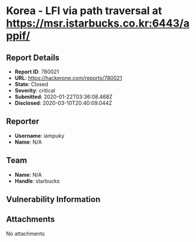 # Korea - LFI via path traversal at https://msr.istarbucks.co.kr:6443/appif/

## Report Details
- **Report ID**: 780021
- **URL**: https://hackerone.com/reports/780021
- **State**: Closed
- **Severity**: critical
- **Submitted**: 2020-01-22T03:36:08.468Z
- **Disclosed**: 2020-03-10T20:40:09.044Z

## Reporter
- **Username**: iampuky
- **Name**: N/A

## Team
- **Name**: N/A
- **Handle**: starbucks

## Vulnerability Information


## Attachments
No attachments
